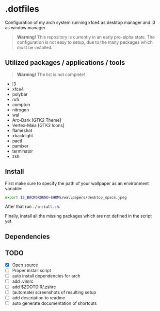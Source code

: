 # .dotfiles

Configuration of my arch system running xfce4 as desktop manager and i3 as window manager 

> __Warning!__ This repository is currently in an early pre-alpha state. The configuration is not easy to setup, due to the many packages which must be installed.

## Utilized packages / applications / tools

> __Warning!__ The list is not complete!

- i3
- xfce4
- polybar
- rofi
- compton
- nitrogen
- wal
- Arc-Dark [GTK2 Theme] 
- Vertex-Maia [GTK2 Icons] 
- flameshot
- xbacklight
- pactl
- pamixer
- terminator
- zsh

## Install

First make sure to specify the path of your wallpaper as an environment variable:

```bash
export I3_BACKGROUND=$HOME/wallpapers/desktop_space.jpeg
```

After that run `./install.sh`.

Finally, install all the missing packages which are not defined in the script yet.

## Dependencies

## TODO

- [x] Open source
- [ ] Proper install script
- [ ] auto install dependencies for arch
- [ ] add .vimrc
- [ ] add $ZDOTDIR/.zshrc
- [ ] (automate) screenshots of resulting setup
- [ ] add description to readme
- [ ] auto generate documentation of shortcuts
